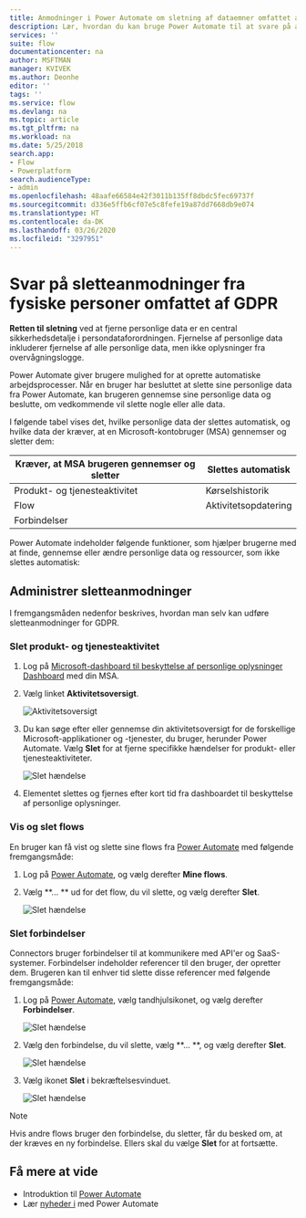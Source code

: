 ```yaml
---
title: Anmodninger i Power Automate om sletning af dataemner omfattet af GDPR for Microsoft-konti (MSA) | Microsoft Docs
description: Lær, hvordan du kan bruge Power Automate til at svare på anmodninger om sletning af dataemner omfattet af GPDR for Microsoft-konti.
services: ''
suite: flow
documentationcenter: na
author: MSFTMAN
manager: KVIVEK
ms.author: Deonhe
editor: ''
tags: ''
ms.service: flow
ms.devlang: na
ms.topic: article
ms.tgt_pltfrm: na
ms.workload: na
ms.date: 5/25/2018
search.app:
- Flow
- Powerplatform
search.audienceType:
- admin
ms.openlocfilehash: 48aafe66584e42f3011b135ff8dbdc5fec69737f
ms.sourcegitcommit: d336e5ffb6cf07e5c8fefe19a87dd7668db9e074
ms.translationtype: HT
ms.contentlocale: da-DK
ms.lasthandoff: 03/26/2020
ms.locfileid: "3297951"
---
```

# <a name="respond-to-gdpr-data-subject-delete-requests"></a>Svar på sletteanmodninger fra fysiske personer omfattet af GDPR


**Retten til sletning** ved at fjerne personlige data er en central sikkerhedsdetalje i persondataforordningen. Fjernelse af personlige data inkluderer fjernelse af alle personlige data, men ikke oplysninger fra overvågningslogge.

Power Automate giver brugere mulighed for at oprette automatiske arbejdsprocesser. Når en bruger har besluttet at slette sine personlige data fra Power Automate, kan brugeren gennemse sine personlige data og beslutte, om vedkommende vil slette nogle eller alle data.

I følgende tabel vises det, hvilke personlige data der slettes automatisk, og hvilke data der kræver, at en Microsoft-kontobruger (MSA) gennemser og sletter dem:

|Kræver, at MSA brugeren gennemser og sletter|Slettes automatisk|
|------|------|
|Produkt- og tjenesteaktivitet|Kørselshistorik|
|Flow|Aktivitetsopdatering|
|Forbindelser||

Power Automate indeholder følgende funktioner, som hjælper brugerne med at finde, gennemse eller ændre personlige data og ressourcer, som ikke slettes automatisk:

## <a name="manage-delete-requests"></a>Administrer sletteanmodninger

I fremgangsmåden nedenfor beskrives, hvordan man selv kan udføre sletteanmodninger for GDPR.

### <a name="delete-product-and-service-activity"></a>Slet produkt- og tjenesteaktivitet

1. Log på [Microsoft-dashboard til beskyttelse af personlige oplysninger Dashboard](https://account.microsoft.com/privacy/) med din MSA.
1. Vælg linket **Aktivitetsoversigt**.

    ![Aktivitetsoversigt](./media/gdpr-dsr-export-msa/activityhistory.png)

1. Du kan søge efter eller gennemse din aktivitetsoversigt for de forskellige Microsoft-applikationer og -tjenester, du bruger, herunder Power Automate. Vælg **Slet** for at fjerne specifikke hændelser for produkt- eller tjenesteaktiviteter.

    ![Slet hændelse](./media/gdpr-dsr-delete-msa/deleteevent.png)

1. Elementet slettes og fjernes efter kort tid fra dashboardet til beskyttelse af personlige oplysninger.

### <a name="list-and-delete-flows"></a>Vis og slet flows

En bruger kan få vist og slette sine flows fra [Power Automate](https://flow.microsoft.com) med følgende fremgangsmåde:

1. Log på [Power Automate](https://flow.microsoft.com), og vælg derefter **Mine flows**.

1. Vælg **... ** ud for det flow, du vil slette, og vælg derefter **Slet**.

    ![Slet hændelse](./media/gdpr-dsr-delete-msa/deleteflow.png)

### <a name="delete-connections"></a>Slet forbindelser

Connectors bruger forbindelser til at kommunikere med API'er og SaaS-systemer. Forbindelser indeholder referencer til den bruger, der opretter dem. Brugeren kan til enhver tid slette disse referencer med følgende fremgangsmåde:

1. Log på [Power Automate](https://flow.microsoft.com), vælg tandhjulsikonet, og vælg derefter **Forbindelser**.

    ![Slet hændelse](./media/gdpr-dsr-delete-msa/deleteconnections.png)

1. Vælg den forbindelse, du vil slette, vælg **... **, og vælg derefter **Slet**.

    ![Slet hændelse](./media/gdpr-dsr-delete-msa/delete-connection.png)

1. Vælg ikonet **Slet** i bekræftelsesvinduet.

    ![Slet hændelse](./media/gdpr-dsr-delete-msa/confirmdelete.png)

> [!NOTE]
> Hvis andre flows bruger den forbindelse, du sletter, får du besked om, at der kræves en ny forbindelse. Ellers skal du vælge **Slet** for at fortsætte.
>
>

## <a name="learn-more"></a>Få mere at vide

* Introduktion til [Power Automate](getting-started.md)
* Lær [nyheder i](release-notes.md) med Power Automate
